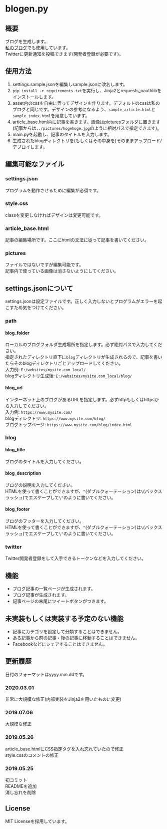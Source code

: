 # blogen.py

## 概要

ブログを生成します。  
[私のブログ](https://qmainconts.f5.si/blog/index.html)でも使用しています。  
Twitterに更新通知を投稿できます(開発者登録が必要です)。  

## 使用方法

1. settings.sample.jsonを編集しsample.jsonに改名します。
1. ```pip install -r requirements.txt```を実行し、Jinja2とrequests_oauthlibをインストールします。
1. asset内のcssを自由に弄ってデザインを作ります。デフォルトのcssは私のブログと同じです。デザインの参考になるよう、```sample_article.html```と```sample_index.html```を用意しています。
1. article_base.html内に記事を書きます。画像はpicturesフォルダに置きます(記事からは```../pictures/hogehoge.jpg```のように相対パスで指定できます)。
1. main.pyを起動し、記事のタイトルを入力します。
1. 生成されたblogディレクトリを(もしくはその中身を)そのままアップロード/デプロイします。

## 編集可能なファイル

### settings.json

プログラムを動作させるために編集が必須です。

### style.css

classを変更しなければデザインは変更可能です。

### article_base.html

記事の編集場所です。ここにhtmlの文法に従って記事を書いてください。

### pictures

ファイルではないですが編集可能です。  
記事内で使っている画像は消さないようにしてください。

## settings.jsonについて

settings.jsonは設定ファイルです。正しく入力しないとプログラムがエラーを起こすため気をつけてください。

### path

#### blog_folder

ローカルのブログフォルダ生成場所を指定します。必ず絶対パスで入力してください。  
指定されたディレクトリ直下に```blog```ディレクトリが生成されるので、記事を書いたらそのblogディレクトリごとアップロードしてください。  
入力例: ```E:/websites/mysite.com_local/```  
blogディレクトリ生成後: ```E:/websites/mysite.com_local/blog/```

#### blog_url

インターネット上のブログがあるURLを指定します。必ずhttpもしくはhttpsから入力してください。  
入力例: ```https://www.mysite.com/```  
blogディレクトリ: ```https://www.mysite.com/blog/```  
ブログトップページ: ```https://www.mysite.com/blog/index.html```

### blog

#### blog_title

ブログのタイトルを入力してください。

#### blog_description

ブログの説明を入力してください。  
HTMLを使って書くことができますが、```"```(ダブルクォーテーション)は```\```(バックスラッシュ)でエスケープして```\"```のように書いてください。

#### blog_footer

ブログのフッターを入力してください。  
HTMLを使って書くことができますが、```"```(ダブルクォーテーション)は```\```(バックスラッシュ)でエスケープして```\"```のように書いてください。

### twitter

Twitter開発者登録をして入手できるトークンなどを入力してください。

## 機能

- ブログ記事の一覧ページが生成されます。  
- ブログ記事が生成されます。  
- 記事ページの末尾にツイートボタンがつきます。

## 未実装もしくは実装する予定のない機能

- 記事にカテゴリを設定して分類することはできません。  
- ある記事から前の記事・後の記事に移動することはできません。  
- Facebookなどにシェアすることはできません。  

## 更新履歴

日付のフォーマットはyyyy.mm.ddです。

### 2020.03.01

非常に大規模な修正(内部実装をJinja2を用いたものに変更)

### 2019.07.06

大規模な修正

### 2019.05.26

article_base.htmlにCSS指定タグを入れ忘れていたので修正  
style.cssのコメントの修正

### 2019.05.25

初コミット  
READMEを追加  
消し忘れを削除

## License

MIT Licenseを採用しています。
